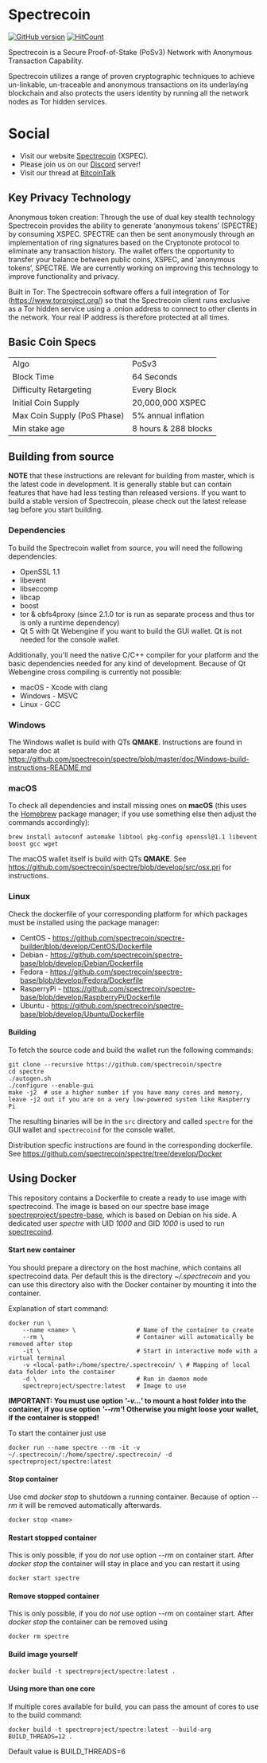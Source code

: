 # Spectrecoin
[![GitHub version](https://badge.fury.io/gh/spectrecoin%2Fspectre.svg)](https://badge.fury.io/gh/spectrecoin%2Fspectre) [![HitCount](http://hits.dwyl.io/spectrecoin/https://github.com/spectrecoin/spectre.svg)](http://hits.dwyl.io/spectrecoin/https://github.com/spectrecoin/spectre)

Spectrecoin is a Secure Proof-of-Stake (PoSv3) Network with Anonymous Transaction Capability.

Spectrecoin utilizes a range of proven cryptographic techniques to achieve un-linkable, un-traceable and anonymous transactions on its underlaying blockchain and also protects the users identity by running all the network nodes as Tor hidden services.

# Social
- Visit our website [Spectrecoin](https://spectreproject.io/) (XSPEC).
- Please join us on our [Discord](https://discord.gg/ckkrb8m) server!
- Visit our thread at [BitcoinTalk](https://bitcointalk.org/index.php?topic=2103301.0)

## Key Privacy Technology

Anonymous token creation: Through the use of dual key stealth technology Spectrecoin provides the ability to generate ‘anonymous tokens’ (SPECTRE) by consuming XSPEC. SPECTRE can then be sent anonymously through an implementation of ring signatures based on the Cryptonote protocol to eliminate any transaction history. The wallet offers the opportunity to transfer your balance between public coins, XSPEC, and ‘anonymous tokens’, SPECTRE. We are currently working on improving this technology to improve functionality and privacy.

Built in Tor: The Spectrecoin software offers a full integration of Tor (https://www.torproject.org/) so that the Spectrecoin client runs exclusive as a Tor hidden service using a .onion address to connect to other clients in the network. Your real IP address is therefore protected at all times.

## Basic Coin Specs
<table>
<tr><td>Algo</td><td>PoSv3</td></tr>
<tr><td>Block Time</td><td>64 Seconds</td></tr>
<tr><td>Difficulty Retargeting</td><td>Every Block</td></tr>
<tr><td>Initial Coin Supply</td><td>20,000,000 XSPEC</td></tr>
<tr><td>Max Coin Supply (PoS Phase)</td><td>5% annual inflation</td></tr>
<tr><td>Min stake age</td><td>8 hours & 288 blocks</td></tr>
</table>

## Building from source

**NOTE** that these instructions are relevant for building from master, which is the latest code in development. It is generally stable but can contain features that have had less testing than released versions. If you want to build a stable version of Spectrecoin, please check out the latest release tag before you start building.

### Dependencies

To build the Spectrecoin wallet from source, you will need the following dependencies:

 * OpenSSL 1.1
 * libevent
 * libseccomp
 * libcap
 * boost
 * tor & obfs4proxy (since 2.1.0 tor is run as separate process and thus tor is only a runtime dependency)
 * Qt 5 with Qt Webengine if you want to build the GUI wallet. Qt is not needed for the console wallet.

Additionally, you'll need the native C/C++ compiler for your platform and the basic dependencies needed for any kind of development. Because of Qt Webengine cross compiling is currently not possible:

 * macOS - Xcode with clang
 * Windows - MSVC
 * Linux - GCC

### Windows

The Windows wallet is build with QTs **QMAKE**. Instructions are found in separate doc at https://github.com/spectrecoin/spectre/blob/master/doc/Windows-build-instructions-README.md

### macOS

To check all dependencies and install missing ones on **macOS** (this uses the [Homebrew](https://brew.sh/) package manager; if you use something else then adjust the commands accordingly):

    brew install autoconf automake libtool pkg-config openssl@1.1 libevent boost gcc wget

The macOS wallet itself is build with QTs **QMAKE**. See https://github.com/spectrecoin/spectre/blob/develop/src/osx.pri for instructions.

### Linux

Check the dockerfile of your corresponding platform for which packages must be installed using the package manager:

 * CentOS - https://github.com/spectrecoin/spectre-builder/blob/develop/CentOS/Dockerfile
 * Debian - https://github.com/spectrecoin/spectre-base/blob/develop/Debian/Dockerfile
 * Fedora - https://github.com/spectrecoin/spectre-base/blob/develop/Fedora/Dockerfile
 * RasperryPi - https://github.com/spectrecoin/spectre-base/blob/develop/RaspberryPi/Dockerfile
 * Ubuntu - https://github.com/spectrecoin/spectre-base/blob/develop/Ubuntu/Dockerfile
  
#### Building 

To fetch the source code and build the wallet run the following commands:

    git clone --recursive https://github.com/spectrecoin/spectre
    cd spectre
    ./autogen.sh
    ./configure --enable-gui 
    make -j2  # use a higher number if you have many cores and memory, leave -j2 out if you are on a very low-powered system like Raspberry Pi

The resulting binaries will be in the `src` directory and called `spectre` for the GUI wallet and `spectrecoind` for the console wallet.

Distribution specfic instructions are found in the corresponding dockerfile. See https://github.com/spectrecoin/spectre/tree/develop/Docker

## Using Docker

This repository contains a Dockerfile to create a ready to use image with spectrecoind. The image is based on our 
spectre base image [spectreproject/spectre-base](https://github.com/spectrecoin/spectre-base), which is based on 
Debian on his side. A dedicated user _spectre_ with UID _1000_ and GID _1000_ is used to run [spectrecoind](https://github.com/spectrecoin/spectre).


#### Start new container
You should prepare a directory on the host machine, which contains all 
spectrecoind data. Per default this is the directory _~/.spectrecoin_ and you
can use this directory also with the Docker container by mounting it into the
container.

Explanation of start command:

```
docker run \
    --name <name> \                 # Name of the container to create
    --rm \                          # Container will automatically be removed after stop
    -it \                           # Start in interactive mode with a virtual terminal
    -v <local-path>:/home/spectre/.spectrecoin/ \ # Mapping of local data folder into the container
    -d \                            # Run in daemon mode
    spectreproject/spectre:latest   # Image to use
```

**IMPORTANT: You must use option _'-v...'_ to mount a host folder into the container, if you use option _'--rm'_! 
Otherwise you might loose your wallet, if the container is stopped!**


To start the container just use

```
docker run --name spectre --rm -it -v ~/.spectrecoin/:/home/spectre/.spectrecoin/ -d spectreproject/spectre:latest
```

#### Stop container
Use cmd _docker stop_ to shutdown a running container. Because of option _--rm_ 
it will be removed automatically afterwards.

```
docker stop <name>
```

#### Restart stopped container
This is only possible, if you do _not_ use option _--rm_ on container start. 
After _docker stop_ the container will stay in place and you can restart it using

```
docker start spectre
```

#### Remove stopped container
This is only possible, if you do _not_ use option _--rm_ on container start. 
After _docker stop_ the container can be removed using

```
docker rm spectre
```

#### Build image yourself
```
docker build -t spectreproject/spectre:latest .
```

#### Using more than one core
If multiple cores available for build, you can pass the amount of cores
to use to the build command:

```
docker build -t spectreproject/spectre:latest --build-arg BUILD_THREADS=12 .
```

Default value is BUILD_THREADS=6

